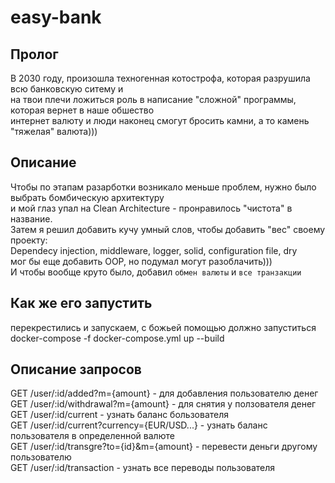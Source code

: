 # easy-bank

## Пролог
В 2030 году, произошла техногенная котострофа, которая разрушила всю банковскую ситему и <br/>
на твои плечи ложиться роль в написание "сложной" программы, которая вернет в наше обшество <br/>
интернет валюту и люди наконец смогут бросить камни, а то камень "тяжелая" валюта)))<br/>

## Описание
Чтобы по этапам разарботки возникало меньше проблем, нужно было выбрать бомбическую архитектуру<br/>
и мой глаз упал на Clean Architecture - пронравилось "чистота" в название.<br/>
Затем я решил добавить кучу умный слов, чтобы добавить "вес" своему проекту: <br/>
Dependecy injection, middleware, logger, solid, configuration file, dry <br/>
мог бы еще добавить OOP, но подумал могут разоблачить)))<br/>
И чтобы вообще круто было, добавил  ```обмен валюты``` и ```все транзакции```

## Как же его запустить
перекрестились и запускаем, с божьей помощью должно запуститься 
docker-compose -f docker-compose.yml up --build<br/>

## Описание запросов 
GET /user/:id/added?m={amount} - для добавления пользователю денег<br/>
GET /user/:id/withdrawal?m={amount} - для снятия у ползователя денег<br/>
GET /user/:id/current - узнать баланс бользователя<br/>
GET /user/:id/current?currency={EUR/USD...} - узнать баланс пользователя в определенной валюте<br/>
GET /user/:id/transgre?to={id}&m={amount} - перевести деньги другому пользователю<br/>
GET /user/:id/transaction - узнать все переводы пользователя<br/>
